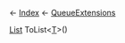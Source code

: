 ← [Index](Api-Index) ← [QueueExtensions](System.Collections.Generic.QueueExtensions)

[List<T>](System.Collections.Generic.List`1) ToList<T><[T]()>()